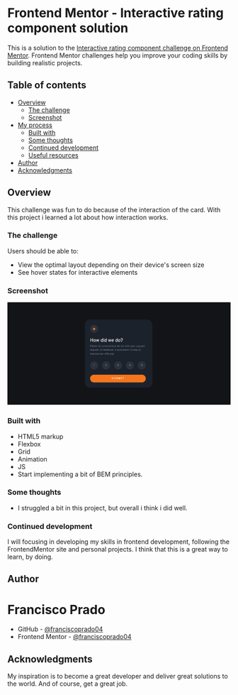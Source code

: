 # Frontend Mentor - Interactive rating component solution

This is a solution to the [Interactive rating component challenge on Frontend Mentor](https://www.frontendmentor.io/challenges/interactive-rating-component-koxpeBUmI). Frontend Mentor challenges help you improve your coding skills by building realistic projects.

## Table of contents

- [Overview](#overview)
  - [The challenge](#the-challenge)
  - [Screenshot](#screenshot)
- [My process](#my-process)
  - [Built with](#built-with)
  - [Some thoughts](#some-thoughts)
  - [Continued development](#continued-development)
  - [Useful resources](#useful-resources)
- [Author](#author)
- [Acknowledgments](#acknowledgments)

## Overview

This challenge was fun to do because of the interaction of the card. With this project i learned a lot about how interaction works.

### The challenge

Users should be able to:

- View the optimal layout depending on their device's screen size
- See hover states for interactive elements

### Screenshot

![](./images/rating_card.png)

### Built with

- HTML5 markup
- Flexbox
- Grid
- Animation
- JS
- Start implementing a bit of BEM principles.

### Some thoughts

- I struggled a bit in this project, but overall i think i did well.

### Continued development

I will focusing in developing my skills in frontend development, following the FrontendMentor site and personal projects.
I think that this is a great way to learn, by doing.

## Author

# Francisco Prado

- GitHub - [@franciscoprado04](https://github.com/franciscoprado4)
- Frontend Mentor - [@franciscoprado04](https://www.frontendmentor.io/profile/franciscoprado4)

## Acknowledgments

My inspiration is to become a great developer and deliver great solutions to the world. And of course, get a great job.
